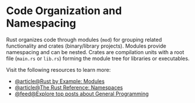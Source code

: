 # Code Organization and Namespacing

Rust organizes code through modules (`mod`) for grouping related functionality and crates (binary/library projects). Modules provide namespacing and can be nested. Crates are compilation units with a root file (`main.rs` or `lib.rs`) forming the module tree for libraries or executables.

Visit the following resources to learn more:

- [@article@Rust by Example: Modules](https://doc.rust-lang.org/rust-by-example/mod.html)
- [@article@The Rust Reference: Namespaces](https://doc.rust-lang.org/reference/names/namespaces.html)
- [@feed@Explore top posts about General Programming](https://app.daily.dev/tags/general-programming?ref=roadmapsh)
